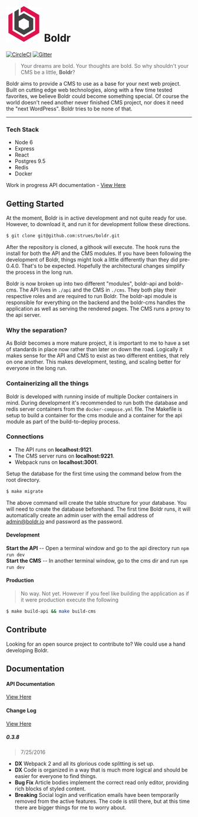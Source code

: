 ![boldr](docs/boldr-logo.png) Boldr
====
[![CircleCI](https://circleci.com/gh/strues/boldr.svg?style=svg)](https://circleci.com/gh/strues/boldr) [![Gitter](https://badges.gitter.im/strues/boldr.svg)](https://gitter.im/strues/boldr?utm_source=badge&utm_medium=badge&utm_campaign=pr-badge)

> Your dreams are bold. Your thoughts are bold. So why shouldn't your CMS be a little, **Boldr**?


Boldr aims to provide a CMS to use as a base for your next web project. Built on cutting edge web technologies, along with a few time tested favorites, we believe Boldr could become something special. Of course the world doesn't need another never finished CMS project, nor does it need the "next WordPress". Boldr tries to be none of that.
____

### Tech Stack

* Node 6
* Express
* React
* Postgres 9.5  
* Redis
* Docker

Work in progress API documentation - [View Here](https://boldr.io/docs/api)  

## Getting Started
At the moment, Boldr is in active development and not quite ready for use. However, to download it, and run it for development follow these directions.

```bash
$ git clone git@github.com:strues/boldr.git
```

After the repository is cloned, a githook will execute. The hook runs the install for both the API and the CMS modules. If you have been following the development of Boldr, things might look a little differently than they did pre-0.4.0. That's to be expected. Hopefully the architectural changes simplify the process in the long run.  

Boldr is now broken up into two different "modules", boldr-api and boldr-cms. The API lives in `./api` and the CMS in `./cms`. They both play their respective roles and are required to run Boldr. The boldr-api module is responsible for everything on the backend and the boldr-cms handles the application as well as serving the rendered pages. The CMS runs a proxy to the api server.

### Why the separation?
As Boldr becomes a more mature project, it is important to me to have a set of standards in place now rather than later on down the road. Logically it makes sense for the API and CMS to exist as two different entities, that rely on one another. This makes development, testing, and scaling better for everyone in the long run.


### Containerizing all the things
Boldr is developed with running inside of multiple Docker containers in mind. During development it's recommended to run both the database and redis server containers from the `docker-compose.yml` file. The Makefile is setup to build a container for the cms module and a container for the api module as part of the build-to-deploy process.


### Connections
- The API runs on **localhost:9121**.
- The CMS server runs on **localhost:9221**.
- Webpack runs on **localhost:3001**.


Setup the database for the first time using the command below from the root directory.

```bash
$ make migrate
```

The above command will create the table structure for your database. You will need to create the database beforehand. The first time Boldr runs, it will automatically create an admin user with the email address of admin@boldr.io and password as the password.

#### Development
**Start the API** -- Open a terminal window and go to the api directory run `npm run dev`  
**Start the CMS** -- In another terminal window, go to the cms dir and run `npm run dev`  

#### Production
> No way. Not yet. However if you feel like building the application as if it were production execute the following

```bash
$ make build-api && make build-cms
```

## Contribute
Looking for an open source project to contribute to? We could use a hand developing Boldr.

## Documentation
#### API Documentation
[View Here](https://boldr.io/docs/api)  

#### Change Log
[View Here](Changelog.md)  
##### 0.3.8
> 7/25/2016

- **DX** Webpack 2 and all its glorious code splitting is set up.
- **DX** Code is organized in a way that is much more logical and should be easier for everyone to find things.
- **Bug Fix**  Article bodies implement the correct read only editor, providing rich blocks of styled content.
- **Breaking** Social login and verification emails have been temporarily removed from the active features. The code is   still there, but at this time there are bigger things for me to worry about.

[logo]: https://boldr.io/favicon-96x96.png "Boldr"
